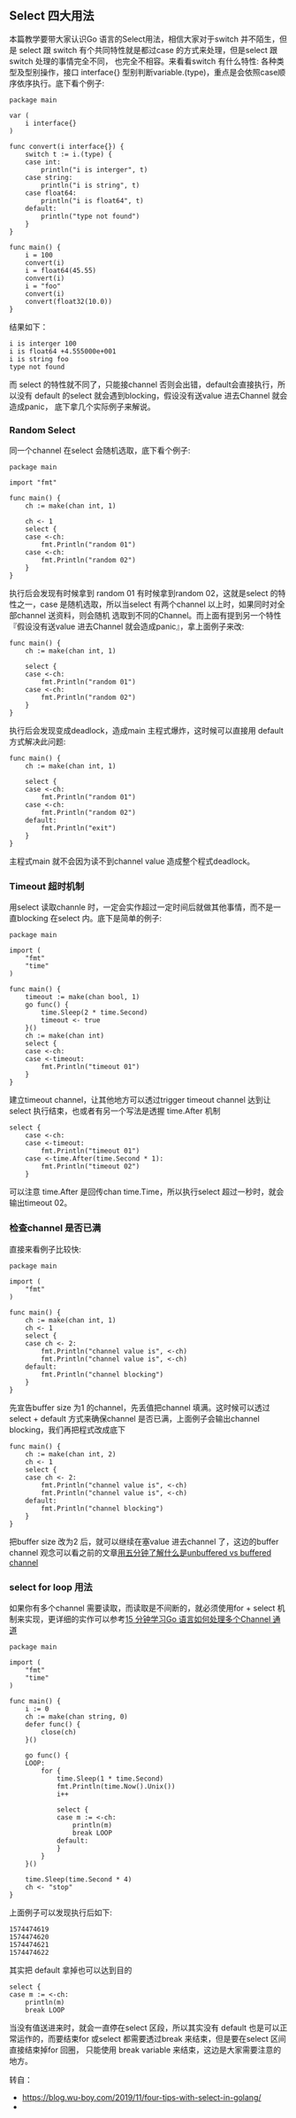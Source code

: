 ## Select 四大用法
本篇教学要带大家认识Go 语言的Select用法，相信大家对于switch 并不陌生，但是 select 跟 switch 有个共同特性就是都过case 的方式来处理，但是select 跟switch 处理的事情完全不同，
也完全不相容。来看看switch 有什么特性: 各种类型及型别操作，接口 interface{} 型别判断variable.(type)，重点是会依照case顺序依序执行。底下看个例子:
```
package main

var (
    i interface{}
)

func convert(i interface{}) {
    switch t := i.(type) {
    case int:
        println("i is interger", t)
    case string:
        println("i is string", t)
    case float64:
        println("i is float64", t)
    default:
        println("type not found")
    }
}

func main() {
    i = 100
    convert(i)
    i = float64(45.55)
    convert(i)
    i = "foo"
    convert(i)
    convert(float32(10.0))
}
```
结果如下：
```
i is interger 100
i is float64 +4.555000e+001
i is string foo
type not found
```
而 select 的特性就不同了，只能接channel 否则会出错，default会直接执行，所以没有 default 的select 就会遇到blocking，假设没有送value 进去Channel 就会造成panic，
底下拿几个实际例子来解说。

### Random Select
同一个channel 在select 会随机选取，底下看个例子:
```
package main

import "fmt"

func main() {
    ch := make(chan int, 1)

    ch <- 1
    select {
    case <-ch:
        fmt.Println("random 01")
    case <-ch:
        fmt.Println("random 02")
    }
}
```
执行后会发现有时候拿到 random 01 有时候拿到random 02，这就是select 的特性之一，case 是随机选取，所以当select 有两个channel 以上时，如果同时对全部channel 送资料，则会随机
选取到不同的Channel。而上面有提到另一个特性『假设没有送value 进去Channel 就会造成panic』，拿上面例子来改:
```
func main() {
    ch := make(chan int, 1)

    select {
    case <-ch:
        fmt.Println("random 01")
    case <-ch:
        fmt.Println("random 02")
    }
}
```
执行后会发现变成deadlock，造成main 主程式爆炸，这时候可以直接用 default 方式解决此问题:
```
func main() {
    ch := make(chan int, 1)

    select {
    case <-ch:
        fmt.Println("random 01")
    case <-ch:
        fmt.Println("random 02")
    default:
        fmt.Println("exit")
    }
}
```
主程式main 就不会因为读不到channel value 造成整个程式deadlock。
### Timeout 超时机制
用select 读取channle 时，一定会实作超过一定时间后就做其他事情，而不是一直blocking 在select 内。底下是简单的例子:
```
package main

import (
    "fmt"
    "time"
)

func main() {
    timeout := make(chan bool, 1)
    go func() {
        time.Sleep(2 * time.Second)
        timeout <- true
    }()
    ch := make(chan int)
    select {
    case <-ch:
    case <-timeout:
        fmt.Println("timeout 01")
    }
}
```
建立timeout channel，让其他地方可以透过trigger timeout channel 达到让select 执行结束，也或者有另一个写法是透握 time.After 机制
```
select {
    case <-ch:
    case <-timeout:
        fmt.Println("timeout 01")
    case <-time.After(time.Second * 1):
        fmt.Println("timeout 02")
    }
```
可以注意 time.After 是回传chan time.Time，所以执行select 超过一秒时，就会输出timeout 02。

### 检查channel 是否已满
直接来看例子比较快:
```
package main

import (
    "fmt"
)

func main() {
    ch := make(chan int, 1)
    ch <- 1
    select {
    case ch <- 2:
        fmt.Println("channel value is", <-ch)
        fmt.Println("channel value is", <-ch)
    default:
        fmt.Println("channel blocking")
    }
}
```
先宣告buffer size 为1 的channel，先丢值把channel 填满。这时候可以透过 select + default 方式来确保channel 是否已满，上面例子会输出channel blocking，我们再把程式改成底下
```
func main() {
    ch := make(chan int, 2)
    ch <- 1
    select {
    case ch <- 2:
        fmt.Println("channel value is", <-ch)
        fmt.Println("channel value is", <-ch)
    default:
        fmt.Println("channel blocking")
    }
}
```
把buffer size 改为2 后，就可以继续在塞value 进去channel 了，这边的buffer channel 观念可以看之前的文章[用五分钟了解什么是unbuffered vs buffered channel](https://blog.wu-boy.com/2019/04/understand-unbuffered-vs-buffered-channel-in-five-minutes/)

### select for loop 用法
如果你有多个channel 需要读取，而读取是不间断的，就必须使用for + select 机制来实现，更详细的实作可以参考[15 分钟学习Go 语言如何处理多个Channel 通道](https://blog.wu-boy.com/2019/05/handle-multiple-channel-in-15-minutes/)
```
package main

import (
    "fmt"
    "time"
)

func main() {
    i := 0
    ch := make(chan string, 0)
    defer func() {
        close(ch)
    }()

    go func() {
    LOOP:
        for {
            time.Sleep(1 * time.Second)
            fmt.Println(time.Now().Unix())
            i++

            select {
            case m := <-ch:
                println(m)
                break LOOP
            default:
            }
        }
    }()

    time.Sleep(time.Second * 4)
    ch <- "stop"
}
```
上面例子可以发现执行后如下:
```
1574474619
1574474620
1574474621
1574474622
```
其实把 default 拿掉也可以达到目的
```
select {
case m := <-ch:
    println(m)
    break LOOP
```
当没有值送进来时，就会一直停在select 区段，所以其实没有 default 也是可以正常运作的，而要结束for 或select 都需要透过break 来结束，但是要在select 区间直接结束掉for 回圈，
只能使用 break variable 来结束，这边是大家需要注意的地方。

转自：
* https://blog.wu-boy.com/2019/11/four-tips-with-select-in-golang/
* 


